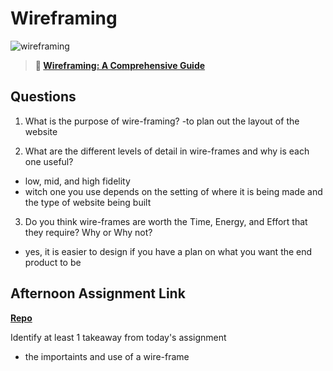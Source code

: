 # Wireframing

![wireframing](https://bcw.blob.core.windows.net/public/img/courses/2293087935019893)

> **📖 [Wireframing: A Comprehensive Guide](https://codeworksacademy.com/fs-student-guide/resources/wk1/06-Wireframing)**

## Questions

1. What is the purpose of wire-framing? 
-to plan out the layout of the website

2. What are the different levels of detail in wire-frames and why is each one useful?
- low, mid, and high fidelity 
- witch one you use depends on the setting of where it is being made and the type of website being built

3. Do you think wire-frames are worth the Time, Energy, and Effort that they require? Why or Why not?
- yes, it is easier to design if you have a plan on what you want the end product to be

## Afternoon Assignment Link

**[Repo](https://github.com/BrysonBloom/partner-clone)**

Identify at least 1 takeaway from today's assignment
- the importaints and use of a wire-frame